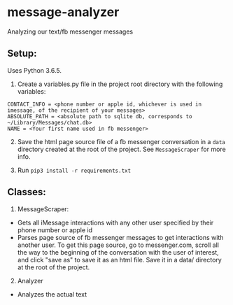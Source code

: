 # message-analyzer

Analyzing our text/fb messenger messages

## Setup:
Uses Python 3.6.5.

1. Create a variables.py file in the project root directory with the following variables:
```
CONTACT_INFO = <phone number or apple id, whichever is used in imessage, of the recipient of your messages>
ABSOLUTE_PATH = <absolute path to sqlite db, corresponds to ~/Library/Messages/chat.db>
NAME = <Your first name used in fb messenger>
```

2. Save the html page source file of a fb messenger conversation in a `data` directory created at the root of the project. See `MessageScraper` for more info.

3. Run `pip3 install -r requirements.txt`

## Classes:

1. MessageScraper:
* Gets all iMessage interactions with any other user specified by their phone number or apple id
* Parses page source of fb messenger messages to get interactions with another user.
To get this page source, go to messenger.com, scroll all the way to the beginning of the conversation with the user of
interest, and click "save as" to save it as an html file. Save it in a data/ directory at the root of the project.

2. Analyzer
* Analyzes the actual text

